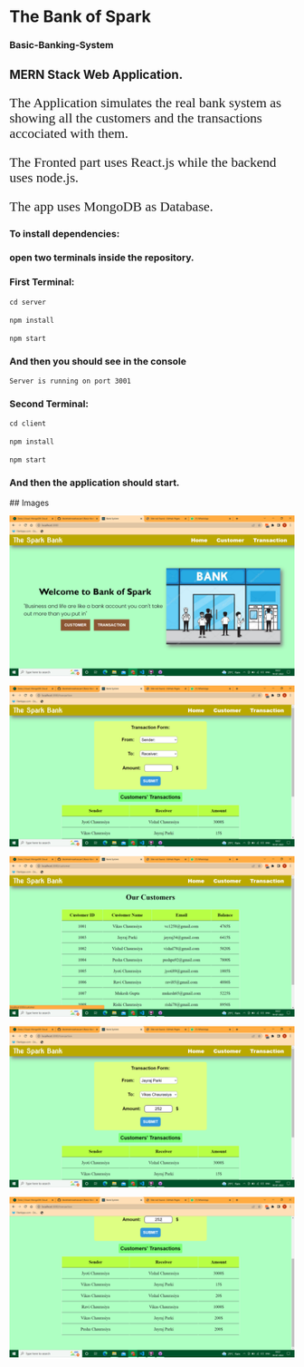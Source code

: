 # The Bank of Spark
### Basic-Banking-System

<h2> MERN Stack Web Application. </h2>

<p style="font-size:1.5rem ; font-family:'Times-New-Roman'">The Application simulates the real bank system as showing all the customers and the transactions accociated with them.</p>

<p style="font-size:1.5rem ; font-family:'Times-New-Roman'">The Fronted part uses React.js while the backend uses node.js.</p>

<p style="font-size:1.5rem ; font-family:'Times-New-Roman'">The app uses MongoDB as Database.</p>

<h3> To install dependencies: </h3>

<h3> open two terminals inside the repository. </h3>

<h3> First Terminal: </h3>

```
cd server

npm install

npm start
```

<h3>And then you should see in the console</h3>

```
Server is running on port 3001
```

<h3> Second Terminal: </h3>

```
cd client

npm install

npm start
```

<h3>And then the application should start.</h3>
## Images 

![ss1](https://github.com/vikas-348/the-sparkbank.github.io/blob/main/Images/ss1.png)

![ss1](https://github.com/vikas-348/the-sparkbank.github.io/blob/main/Images/ss2.png)

![ss1](https://github.com/vikas-348/the-sparkbank.github.io/blob/main/Images/ss3.png)

![ss1](https://github.com/vikas-348/the-sparkbank.github.io/blob/main/Images/ss4.png)

![ss1](https://github.com/vikas-348/the-sparkbank.github.io/blob/main/Images/ss5.png)





